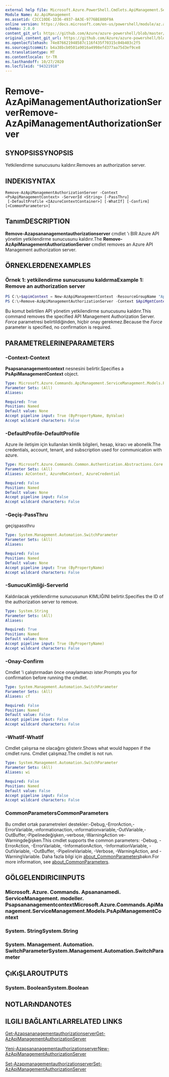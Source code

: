 ```yaml
---
external help file: Microsoft.Azure.PowerShell.Cmdlets.ApiManagement.ServiceManagement.dll-Help.xml
Module Name: Az.ApiManagement
ms.assetid: C2CC10DE-1D36-4937-8A3E-9776BE80DF9A
online version: https://docs.microsoft.com/en-us/powershell/module/az.apimanagement/remove-azapimanagementauthorizationserver
schema: 2.0.0
content_git_url: https://github.com/Azure/azure-powershell/blob/master/src/ApiManagement/ApiManagement/help/Remove-AzApiManagementAuthorizationServer.md
original_content_git_url: https://github.com/Azure/azure-powershell/blob/master/src/ApiManagement/ApiManagement/help/Remove-AzApiManagementAuthorizationServer.md
ms.openlocfilehash: 74e876621948587c116f435f70315c04b403c2f5
ms.sourcegitcommit: b4a38bcb0501a9016a4998efd377aa75d3ef9ce8
ms.translationtype: MT
ms.contentlocale: tr-TR
ms.lasthandoff: 10/27/2020
ms.locfileid: "94321918"
---
```

# <span data-ttu-id="75b28-101">Remove-AzApiManagementAuthorizationServer</span><span class="sxs-lookup"><span data-stu-id="75b28-101">Remove-AzApiManagementAuthorizationServer</span></span>

## <span data-ttu-id="75b28-102">SYNOPSIS</span><span class="sxs-lookup"><span data-stu-id="75b28-102">SYNOPSIS</span></span>
<span data-ttu-id="75b28-103">Yetkilendirme sunucusunu kaldırır.</span><span class="sxs-lookup"><span data-stu-id="75b28-103">Removes an authorization server.</span></span>

## <span data-ttu-id="75b28-104">INDEKI</span><span class="sxs-lookup"><span data-stu-id="75b28-104">SYNTAX</span></span>

```
Remove-AzApiManagementAuthorizationServer -Context <PsApiManagementContext> -ServerId <String> [-PassThru]
 [-DefaultProfile <IAzureContextContainer>] [-WhatIf] [-Confirm] [<CommonParameters>]
```

## <span data-ttu-id="75b28-105">Tanım</span><span class="sxs-lookup"><span data-stu-id="75b28-105">DESCRIPTION</span></span>
<span data-ttu-id="75b28-106">**Remove-Azapsananagementauthorizationserver** cmdlet 'ı BIR Azure API yönetim yetkilendirme sunucusunu kaldırır.</span><span class="sxs-lookup"><span data-stu-id="75b28-106">The **Remove-AzApiManagementAuthorizationServer** cmdlet removes an Azure API Management authorization server.</span></span>

## <span data-ttu-id="75b28-107">ÖRNEKLERDEN</span><span class="sxs-lookup"><span data-stu-id="75b28-107">EXAMPLES</span></span>

### <span data-ttu-id="75b28-108">Örnek 1: yetkilendirme sunucusunu kaldırma</span><span class="sxs-lookup"><span data-stu-id="75b28-108">Example 1: Remove an authorization server</span></span>
```powershell
PS C:\>$apimContext = New-AzApiManagementContext -ResourceGroupName "Api-Default-WestUS" -ServiceName "contoso"
PS C:\>Remove-AzApiManagementAuthorizationServer -Context $ApiMgmtContext -ServerId "authserverid" -Force
```

<span data-ttu-id="75b28-109">Bu komut belirtilen API yönetim yetkilendirme sunucusunu kaldırır.</span><span class="sxs-lookup"><span data-stu-id="75b28-109">This command removes the specified API Management Authorization Server.</span></span>
<span data-ttu-id="75b28-110">*Force* parametresi belirtildiğinden, hiçbir onay gerekmez.</span><span class="sxs-lookup"><span data-stu-id="75b28-110">Because the *Force* parameter is specified, no confirmation is required.</span></span>

## <span data-ttu-id="75b28-111">PARAMETRELERINE</span><span class="sxs-lookup"><span data-stu-id="75b28-111">PARAMETERS</span></span>

### <span data-ttu-id="75b28-112">-Context</span><span class="sxs-lookup"><span data-stu-id="75b28-112">-Context</span></span>
<span data-ttu-id="75b28-113">**Psapsananagementcontext** nesnesini belirtir.</span><span class="sxs-lookup"><span data-stu-id="75b28-113">Specifies a **PsApiManagementContext** object.</span></span>

```yaml
Type: Microsoft.Azure.Commands.ApiManagement.ServiceManagement.Models.PsApiManagementContext
Parameter Sets: (All)
Aliases:

Required: True
Position: Named
Default value: None
Accept pipeline input: True (ByPropertyName, ByValue)
Accept wildcard characters: False
```

### <span data-ttu-id="75b28-114">-DefaultProfile</span><span class="sxs-lookup"><span data-stu-id="75b28-114">-DefaultProfile</span></span>
<span data-ttu-id="75b28-115">Azure ile iletişim için kullanılan kimlik bilgileri, hesap, kiracı ve abonelik.</span><span class="sxs-lookup"><span data-stu-id="75b28-115">The credentials, account, tenant, and subscription used for communication with azure.</span></span>

```yaml
Type: Microsoft.Azure.Commands.Common.Authentication.Abstractions.Core.IAzureContextContainer
Parameter Sets: (All)
Aliases: AzContext, AzureRmContext, AzureCredential

Required: False
Position: Named
Default value: None
Accept pipeline input: False
Accept wildcard characters: False
```

### <span data-ttu-id="75b28-116">-Geçiş</span><span class="sxs-lookup"><span data-stu-id="75b28-116">-PassThru</span></span>
<span data-ttu-id="75b28-117">geçiş</span><span class="sxs-lookup"><span data-stu-id="75b28-117">passthru</span></span>

```yaml
Type: System.Management.Automation.SwitchParameter
Parameter Sets: (All)
Aliases:

Required: False
Position: Named
Default value: None
Accept pipeline input: True (ByPropertyName)
Accept wildcard characters: False
```

### <span data-ttu-id="75b28-118">-SunucuKimliği</span><span class="sxs-lookup"><span data-stu-id="75b28-118">-ServerId</span></span>
<span data-ttu-id="75b28-119">Kaldırılacak yetkilendirme sunucusunun KIMLIĞINI belirtir.</span><span class="sxs-lookup"><span data-stu-id="75b28-119">Specifies the ID of the authorization server to remove.</span></span>

```yaml
Type: System.String
Parameter Sets: (All)
Aliases:

Required: True
Position: Named
Default value: None
Accept pipeline input: True (ByPropertyName)
Accept wildcard characters: False
```

### <span data-ttu-id="75b28-120">-Onay</span><span class="sxs-lookup"><span data-stu-id="75b28-120">-Confirm</span></span>
<span data-ttu-id="75b28-121">Cmdlet 'i çalıştırmadan önce onaylamanızı ister.</span><span class="sxs-lookup"><span data-stu-id="75b28-121">Prompts you for confirmation before running the cmdlet.</span></span>

```yaml
Type: System.Management.Automation.SwitchParameter
Parameter Sets: (All)
Aliases: cf

Required: False
Position: Named
Default value: False
Accept pipeline input: False
Accept wildcard characters: False
```

### <span data-ttu-id="75b28-122">-WhatIf</span><span class="sxs-lookup"><span data-stu-id="75b28-122">-WhatIf</span></span>
<span data-ttu-id="75b28-123">Cmdlet çalışırsa ne olacağını gösterir.</span><span class="sxs-lookup"><span data-stu-id="75b28-123">Shows what would happen if the cmdlet runs.</span></span>
<span data-ttu-id="75b28-124">Cmdlet çalışmaz.</span><span class="sxs-lookup"><span data-stu-id="75b28-124">The cmdlet is not run.</span></span>

```yaml
Type: System.Management.Automation.SwitchParameter
Parameter Sets: (All)
Aliases: wi

Required: False
Position: Named
Default value: False
Accept pipeline input: False
Accept wildcard characters: False
```

### <span data-ttu-id="75b28-125">CommonParameters</span><span class="sxs-lookup"><span data-stu-id="75b28-125">CommonParameters</span></span>
<span data-ttu-id="75b28-126">Bu cmdlet ortak parametreleri destekler:-Debug,-ErrorAction,-ErrorVariable,-ınformationaction,-ınformationvariable,-OutVariable,-OutBuffer,-Pipelinedeğişken,-verbose,-WarningAction ve-Warningdeğişken.</span><span class="sxs-lookup"><span data-stu-id="75b28-126">This cmdlet supports the common parameters: -Debug, -ErrorAction, -ErrorVariable, -InformationAction, -InformationVariable, -OutVariable, -OutBuffer, -PipelineVariable, -Verbose, -WarningAction, and -WarningVariable.</span></span> <span data-ttu-id="75b28-127">Daha fazla bilgi için [about_CommonParameters](http://go.microsoft.com/fwlink/?LinkID=113216)bakın.</span><span class="sxs-lookup"><span data-stu-id="75b28-127">For more information, see [about_CommonParameters](http://go.microsoft.com/fwlink/?LinkID=113216).</span></span>

## <span data-ttu-id="75b28-128">GÖLGELENDIRICI</span><span class="sxs-lookup"><span data-stu-id="75b28-128">INPUTS</span></span>

### <span data-ttu-id="75b28-129">Microsoft. Azure. Commands. Apsananamedi. ServiceManagement. modeller. Psapsananagementcontext</span><span class="sxs-lookup"><span data-stu-id="75b28-129">Microsoft.Azure.Commands.ApiManagement.ServiceManagement.Models.PsApiManagementContext</span></span>

### <span data-ttu-id="75b28-130">System. String</span><span class="sxs-lookup"><span data-stu-id="75b28-130">System.String</span></span>

### <span data-ttu-id="75b28-131">System. Management. Automation. SwitchParameter</span><span class="sxs-lookup"><span data-stu-id="75b28-131">System.Management.Automation.SwitchParameter</span></span>

## <span data-ttu-id="75b28-132">ÇıKıŞLAR</span><span class="sxs-lookup"><span data-stu-id="75b28-132">OUTPUTS</span></span>

### <span data-ttu-id="75b28-133">System. Boolean</span><span class="sxs-lookup"><span data-stu-id="75b28-133">System.Boolean</span></span>

## <span data-ttu-id="75b28-134">NOTLARıNDA</span><span class="sxs-lookup"><span data-stu-id="75b28-134">NOTES</span></span>

## <span data-ttu-id="75b28-135">ILGILI BAĞLANTıLAR</span><span class="sxs-lookup"><span data-stu-id="75b28-135">RELATED LINKS</span></span>

[<span data-ttu-id="75b28-136">Get-Azapsananagementauthorizationserver</span><span class="sxs-lookup"><span data-stu-id="75b28-136">Get-AzApiManagementAuthorizationServer</span></span>](./Get-AzApiManagementAuthorizationServer.md)

[<span data-ttu-id="75b28-137">Yeni-Azapsananagementauthorizationserver</span><span class="sxs-lookup"><span data-stu-id="75b28-137">New-AzApiManagementAuthorizationServer</span></span>](./New-AzApiManagementAuthorizationServer.md)

[<span data-ttu-id="75b28-138">Set-Azapımanagementauthorizationserver</span><span class="sxs-lookup"><span data-stu-id="75b28-138">Set-AzApiManagementAuthorizationServer</span></span>](./Set-AzApiManagementAuthorizationServer.md)


